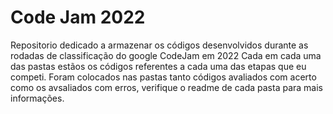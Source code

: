 # Code Jam 2022
Repositorio dedicado a armazenar os códigos desenvolvidos durante as rodadas de classificação do google CodeJam em 2022
Cada em cada uma das pastas estãos os códigos referentes a cada uma das etapas que eu competi.
Foram colocados nas pastas tanto códigos avaliados com acerto como os avsaliados com erros, verifique o readme de cada pasta para mais informações.

